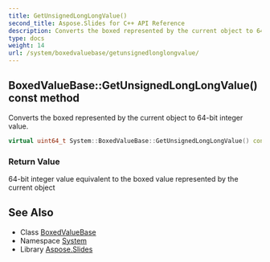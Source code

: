 ```yaml
---
title: GetUnsignedLongLongValue()
second_title: Aspose.Slides for C++ API Reference
description: Converts the boxed represented by the current object to 64-bit integer value.
type: docs
weight: 14
url: /system/boxedvaluebase/getunsignedlonglongvalue/
---
```

## BoxedValueBase::GetUnsignedLongLongValue() const method


Converts the boxed represented by the current object to 64-bit integer value.

```cpp
virtual uint64_t System::BoxedValueBase::GetUnsignedLongLongValue() const =0
```


### Return Value

64-bit integer value equivalent to the boxed value represented by the current object

## See Also

* Class [BoxedValueBase](../)
* Namespace [System](../../)
* Library [Aspose.Slides](../../../)